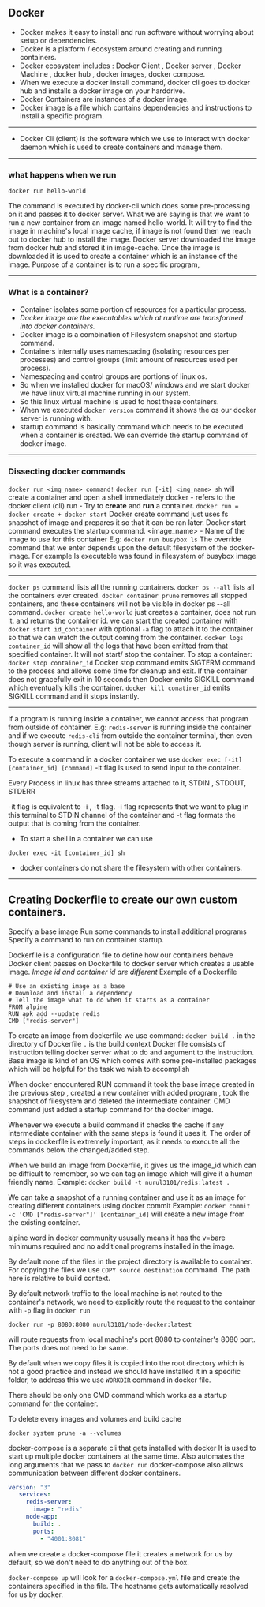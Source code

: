 
## Docker

- Docker makes it easy to install and run software without worrying about setup or dependencies.
- Docker is a platform / ecosystem around creating and running containers.
- Docker ecosystem includes : Docker Client , Docker server , Docker Machine , docker hub , docker images, docker compose.
- When we execute a docker install command, docker cli goes to docker hub and installs a docker image on your harddrive.
- Docker Containers are instances of a docker image.
- Docker image is a file which contains dependencies and instructions to install a specific program.
- --
- Docker Cli (client) is the software which we use to interact with docker daemon which is used to create containers and manage them.
- --
### what happens when we run 
```
docker run hello-world
```
The command is executed by docker-cli which does some pre-processing on it and passes it to docker server.
What we are saying is that we want to run a new container from an image named hello-world.
It will try to find the image in machine's local image cache, if image is not found then we reach out to docker hub to install the image.
Docker server downloaded the image from docker hub and stored it in image-cache.
Once the image is downloaded it is used to create a container which is an instance of the image.
Purpose of a container is to run a specific program,

---
### What is a container?

- Container isolates some portion of resources for a particular process.
- *Docker image are the executables which at runtime are transformed into docker containers.*
- Docker image is a combination of Filesystem snapshot and startup command.
- Containers internally uses namespacing (isolating resources per processes) and control groups (limit amount of resources used per process).
- Namespacing and control groups are portions of linux os.
- So when we installed docker for macOS/ windows and we start docker we have linux virtual machine running in our system.
- So this linux virtual machine is used to host these containers.
- When we executed `docker version` command it shows the os our docker server is running with.
- startup command is basically command which needs to be executed when a container is created. We can override the startup command of docker image.
---
### Dissecting docker commands

`docker run <img_name> command!`
`docker run [-it] <img_name> sh` will create a container and open a shell immediately
docker - refers to the docker client (cli)
run - Try to **create** and **run** a container.
`docker run = docker create + docker start`
Docker create command just uses fs snapshot of image and prepares it so that it can be ran later.
Docker start command executes  the startup command.
<image_name> - Name of the image to use for this container
E.g: `docker run busybox ls`
The override command that we enter depends upon the default filesystem of the docker-image.
For example ls executable was found in filesystem of busybox image so it was executed.

---

`docker ps` command lists all the running containers.
`docker ps --all` lists all the containers ever created.
`docker container prune` removes all stopped containers, and these containers will not be visible in docker ps --all command.
`docker create hello-world` just creates a container, does not run it. and returns the container id.
we can start the created container with
`docker start id_container` with optional `-a` flag to attach it to the container so that we can watch the output coming from the container.
`docker logs container_id` will show all the logs that have been emitted from that specified container. It will not start/ stop the container.
To stop a container: `docker stop container_id`
Docker stop command emits SIGTERM command to the process and allows some time for cleanup and exit.
If the container does not gracefully exit in 10 seconds then Docker emits SIGKILL command which eventually kills the container.
`docker kill conatiner_id` emits SIGKILL command and it stops instantly. 

---

 If a program is running inside a container, we cannot access that program from outside of container.
 E.g: `redis-server`  is running inside the container and if we execute `redis-cli` from outside the container terminal, then even though server is running, client will not be able to access it.

To execute a command in a docker container we use 
`docker exec [-it] [container_id] [command]`
-it flag is used to send input to the container.

Every Process in linux has three streams attached to it, STDIN , STDOUT, STDERR

-it flag is equivalent to -i , -t flag.
-i flag represents that we want to plug in this terminal to STDIN channel of the container and -t flag formats the output that is coming from the container.

- To start a shell in a container we can use
```
docker exec -it [container_id] sh
```
-  docker containers do not share the filesystem with other containers.

---

## Creating Dockerfile to create our own custom containers.

Specify a base image
Run some commands to install additional programs
Specify a command to run on container startup.

Dockerfile is a configuration file to define how our containers behave
Docker client passes on Dockerfile to docker server which creates a usable image.
*Image id and container id are different*
Example of a Dockerfile
```docker
# Use an existing image as a base
# Download and install a dependency
# Tell the image what to do when it starts as a container
FROM alpine
RUN apk add --update redis
CMD ["redis-server"]
```
To create an image from dockerfile we use command:
`docker build .` in the directory of Dockerfile
`.` is the build context
Docker file consists of Instruction telling docker server what to do and argument to the instruction.
Base image is kind of an OS which comes with some pre-installed packages which will be helpful for the task we wish to accomplish

When docker encountered RUN command it took the base image created in the previous step , created a new container with added program , took the snapshot of filesystem and deleted the intermediate container.
CMD command just added a startup command for the docker image.

Whenever we execute a build command it checks the cache if any intermediate container with the same steps is found it uses it.
The order of steps in dockerfile is extremely important, as it needs to execute all the commands below the changed/added step.

When we build an image from Dockerfile, it gives us the image_id which can be difficult to remember, so we can tag an image which will give it a human friendly name.
Example:
`docker build -t nurul3101/redis:latest .`  

We can take a snapshot of a running container and use it as an image for creating different containers using docker commit
Example:
`docker commit -c 'CMD ["redis-server"]' [container_id]`
will create a new image from the existing container.

alpine word in docker community ususally means it has the v=bare minimums required and no additional programs installed in the image.

By default none of the files in the project directory is available to container.
For copying the files we use 
`COPY source destination` command.
The path here is relative to build context.

By default network traffic to the local machine is not routed to the container's network, we need to explicitly route the request to the container with `-p` flag in `docker run`
```
docker run -p 8080:8080 nurul3101/node-docker:latest
```
will route requests from local machine's port 8080 to container's 8080 port. The ports does not need to be same.

By default when we copy files it is copied into the root directory which is not a good practice and instead we should have installed it in a specific folder, to address this we use
`WORKDIR` command in docker file.

There should be only one CMD command which works as a startup command for the container. 

To delete every images and volumes and build cache
```
docker system prune -a --volumes
```

docker-compose is a separate cli that gets installed with docker
It is used to start up multiple docker containers at the same time.
Also automates the long arguments that we pass to `docker run`
docker-compose also allows communication between different docker containers.

```yaml
version: "3"
   services:
     redis-server:
       image: "redis"
     node-app:
       build: .
       ports:
         - "4001:8081"
```
when we create a docker-compose file it creates a network for us by default, so we don't need to do anything out of the box.

`docker-compose up` will look for a `docker-compose.yml` file and create the containers specified in the file.
The hostname gets automatically resolved for us by docker.
<!--stackedit_data:
eyJoaXN0b3J5IjpbMTI4NzQ2MDYwNiwtMTczMjE4MjE2MiwtMT
MwOTU0Nzg1NSwtNjUzMzMxMzcxLDE2NTE0OTE1NzUsLTE3MzMx
MDE0OTUsMTE5NDA1MjgxMiwtMjEyNDI2ODg0NywtNTYxNjk2MD
Q1LDYxOTMyMjQ5NSwyMDEzODUyOTI0LDEzNTg0MjMzODMsLTE1
MjIyMDY1NTIsMTU3NDI2MDA0OSwtNTI2MTA3MTYxLC0xNTEwNj
UyMjksLTM1OTk5ODM4LC02OTgyNDAxOTIsODEwMzkwNzMyLDM4
ODQyNzI3MF19
-->
